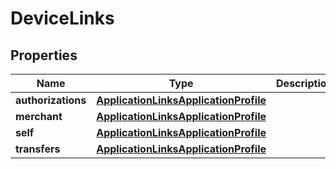 

# DeviceLinks


## Properties

| Name | Type | Description | Notes |
|------------ | ------------- | ------------- | -------------|
|**authorizations** | [**ApplicationLinksApplicationProfile**](ApplicationLinksApplicationProfile.md) |  |  [optional] |
|**merchant** | [**ApplicationLinksApplicationProfile**](ApplicationLinksApplicationProfile.md) |  |  [optional] |
|**self** | [**ApplicationLinksApplicationProfile**](ApplicationLinksApplicationProfile.md) |  |  [optional] |
|**transfers** | [**ApplicationLinksApplicationProfile**](ApplicationLinksApplicationProfile.md) |  |  [optional] |



